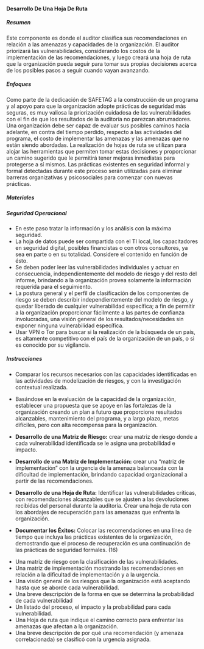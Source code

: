 #### Desarrollo De Una Hoja De Ruta

##### Resumen
Este componente es donde el auditor clasifica sus recomendaciones en relación a las amenazas y capacidades de la organización. El auditor priorizará las vulnerabilidades, considerando los costos de la implementación de las recomendaciones, y luego creará una hoja de ruta que la organización pueda seguir para tomar sus propias decisiones acerca de los posibles pasos a seguir cuando vayan avanzando. 

##### Enfoques
Como parte de la dedicación de SAFETAG a la construcción de un programa y al apoyo para que la organización adopte prácticas de seguridad más seguras, es muy valiosa la priorización cuidadosa de las vulnerabilidades con el fin de que los resultados de la auditoría no parezcan abrumadores. Una organización debe ser capaz de evaluar sus posibles caminos hacia adelante, en contra del tiempo perdido, respecto a las actividades del programa, el costo de implementar las amenazas y las amenazas que no están siendo abordadas. La realización de hojas de ruta se utilizan para alojar las herramientas que permiten tomar estas decisiones y proporcionar un camino sugerido que le permitirá tener mejoras inmediatas para protegerse a sí mismos. Las prácticas existentes en seguridad informal y formal detectadas durante este proceso serán utilizadas para eliminar barreras organizativas y psicosociales para comenzar con nuevas prácticas.

##### Materiales

##### Seguridad Operacional

  * En este paso tratar la información y los análisis con la máxima seguridad.
  * La hoja de datos puede ser compartida con el TI local, los capacitadores en seguridad digital, posibles financistas o con otros consultores, ya sea en parte o en su totalidad. Considere el contenido en función de ésto.
  * Se deben poder leer las vulnerabilidades individuales y actuar en consecuencia, independientemente del modelo de riesgo y del resto del informe, brindando a la organización provea solamente la información requerida para el seguimiento.
  * La postura general y el perfil de clasificación de los componentes de riesgo se deben describir independientemente del modelo de riesgo, y quedar liberado de cualquier vulnerabilidad específica; a fin de permitir a la organización proporcionar fácilmente a las partes de confianza involucradas, una visión general de los resultados/necesidades sin exponer ninguna vulnerabilidad específica.
  * Usar VPN o Tor para buscar si la realización de la búsqueda de un país, es altamente competitivo con el país de la organización de un país, o si es conocido por su vigilancia. 


##### Instrucciones
- Comparar los recursos necesarios con las capacidades identificadas en las actividades de modelización de riesgos, y con la investigación contextual realizada.
- Basándose en la evaluación de la capacidad de la organización, establecer una propuesta que se apoye en las fortalezas de la organización creando un plan a futuro que proporcione resultados alcanzables, mantenimiento del programa, y a largo plazo, metas difíciles, pero con alta recompensa para la organización.

- **Desarrollo de una Matriz de Riesgo:** crear una matriz de riesgo donde a cada vulnerabilidad identificada se le asigna una probabilidad e impacto.
- **Desarrollo de una Matriz de Implementación:** crear una “matriz de implementación” con la urgencia de la amenaza balanceada con la dificultad de implementación, brindando capacidad organizacional a partir de las recomendaciones.
- **Desarrollo de una Hoja de Ruta:** Identificar las vulnerabilidades críticas, con recomendaciones alcanzables que se ajusten a las devoluciones recibidas del personal durante la auditoría. Crear una hoja de ruta con los abordajes de recuperación para las amenazas que enfrenta la organización.
- **Documentar los Éxitos:** Colocar las recomendaciones en una línea de tiempo que incluya las prácticas existentes de la organización, demostrando que el proceso de recuperación es una continuación de las prácticas de seguridad formales. (16)


 * Una matriz de riesgo con la clasificación de las vulnerabilidades.
 * Una matriz de implementación mostrando las recomendaciones en relación a la dificultad de implementación y a la urgencia.
 * Una visión general de los riesgos que la organización está aceptando hasta que se aborde cada vulnerabilidad.
 * Una breve descripción de la forma en que se determina la probabilidad de cada vulnerabilidad
 * Un listado del proceso, el impacto y la probabilidad para cada vulnerabilidad.
 * Una Hoja de ruta que indique el camino correcto para enfrentar las amenazas que afectan a la organización.
 * Una breve descripción de por qué una recomendación (y amenaza correlacionada) se clasificó con la urgencia asignada.

